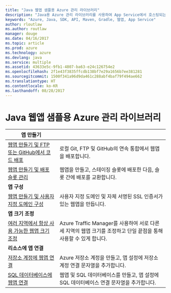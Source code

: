```yaml
---
title: "Java 웹앱 샘플용 Azure 관리 라이브러리"
description: "Java용 Azure 관리 라이브러리를 사용하여 App Service에서 호스팅되는 Azure 웹앱을 만들고 업데이트하기 위한 샘플 코드를 얻습니다."
keywords: "Azure, Java, SDK, API, Maven, Gradle, 웹앱, App Service"
author: rloutlaw
ms.author: routlaw
manager: douge
ms.date: 04/16/2017
ms.topic: article
ms.prod: azure
ms.technology: azure
ms.devlang: java
ms.service: multiple
ms.assetid: 43633e5c-9fb1-4807-ba63-e24c126754e2
ms.openlocfilehash: 2f1e43f3835ffcdb138bf7e29a1656b7ee381281
ms.sourcegitcommit: 1500f341a96d9da461c288abf4baf79f494ae662
ms.translationtype: HT
ms.contentlocale: ko-KR
ms.lasthandoff: 08/28/2017
---
```

# <a name="azure-management-libraries-for-java-samples-for-web-apps"></a>Java 웹앱 샘플용 Azure 관리 라이브러리

| **앱 만들기** ||
|---|---|
| [웹앱 만들기 및 FTP 또는 GitHub에서 코드 배포][1] | 로컬 Git, FTP 및 GitHub의 연속 통합에서 웹앱을 배포합니다. |
| [웹앱 만들기 및 배포 슬롯 관리][2] | 웹앱을 만들고, 스테이징 슬롯에 배포한 다음, 슬롯 간에 배포를 교환합니다. |
| **앱 구성** ||
| [웹앱 만들기 및 사용자 지정 도메인 구성][3] | 사용자 지정 도메인 및 자체 서명된 SSL 인증서가 있는 웹앱을 만듭니다. |
| **앱 크기 조정** ||
| [여러 지역에서 항상 사용 가능한 웹앱 크기 조정][4] | Azure Traffic Manager를 사용하여 서로 다른 세 지역의 웹앱 크기를 조정하고 단일 끝점을 통해 사용할 수 있게 합니다. | 
| **리소스에 앱 연결** ||
| [저장소 계정에 웹앱 연결][5] | Azure 저장소 계정을 만들고, 앱 설정에 저장소 계정 연결 문자열을 추가합니다. |
| [SQL 데이터베이스에 웹앱 연결][6] | 웹앱 및 SQL 데이터베이스를 만들고, 앱 설정에 SQL 데이터베이스 연결 문자열을 추가합니다. |

[1]: java-sdk-configure-webapp-sources.md
[2]: https://azure.microsoft.com/resources/samples/app-service-java-manage-staging-and-production-slots-for-web-apps/
[3]: https://azure.microsoft.com/resources/samples/app-service-java-manage-web-apps-with-custom-domains/
[4]: https://azure.microsoft.com/resources/samples/app-service-java-scale-web-apps-on-linux/
[5]: https://azure.microsoft.com/resources/samples/app-service-java-manage-storage-connections-for-web-apps/
[6]: https://azure.microsoft.com/resources/samples/app-service-java-manage-data-connections-for-web-apps/